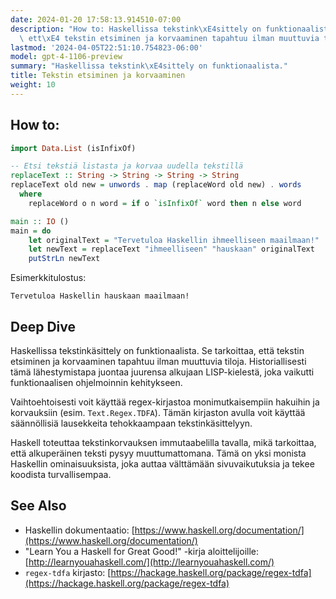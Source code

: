 ```yaml
---
date: 2024-01-20 17:58:13.914510-07:00
description: "How to: Haskellissa tekstink\xE4sittely on funktionaalista. Se tarkoittaa,\
  \ ett\xE4 tekstin etsiminen ja korvaaminen tapahtuu ilman muuttuvia tiloja.\u2026"
lastmod: '2024-04-05T22:51:10.754823-06:00'
model: gpt-4-1106-preview
summary: "Haskellissa tekstink\xE4sittely on funktionaalista."
title: Tekstin etsiminen ja korvaaminen
weight: 10
---
```


## How to:
```Haskell
import Data.List (isInfixOf)

-- Etsi tekstiä listasta ja korvaa uudella tekstillä
replaceText :: String -> String -> String -> String
replaceText old new = unwords . map (replaceWord old new) . words
  where
    replaceWord o n word = if o `isInfixOf` word then n else word

main :: IO ()
main = do
    let originalText = "Tervetuloa Haskellin ihmeelliseen maailmaan!"
    let newText = replaceText "ihmeelliseen" "hauskaan" originalText
    putStrLn newText
```

Esimerkkitulostus:
```
Tervetuloa Haskellin hauskaan maailmaan!
```

## Deep Dive
Haskellissa tekstinkäsittely on funktionaalista. Se tarkoittaa, että tekstin etsiminen ja korvaaminen tapahtuu ilman muuttuvia tiloja. Historiallisesti tämä lähestymistapa juontaa juurensa alkujaan LISP-kielestä, joka vaikutti funktionaalisen ohjelmoinnin kehitykseen.

Vaihtoehtoisesti voit käyttää regex-kirjastoa monimutkaisempiin hakuihin ja korvauksiin (esim. `Text.Regex.TDFA`). Tämän kirjaston avulla voit käyttää säännöllisiä lausekkeita tehokkaampaan tekstinkäsittelyyn.

Haskell toteuttaa tekstinkorvauksen immutaabelilla tavalla, mikä tarkoittaa, että alkuperäinen teksti pysyy muuttumattomana. Tämä on yksi monista Haskellin ominaisuuksista, joka auttaa välttämään sivuvaikutuksia ja tekee koodista turvallisempaa.

## See Also
- Haskellin dokumentaatio: [https://www.haskell.org/documentation/](https://www.haskell.org/documentation/)
- "Learn You a Haskell for Great Good!" -kirja aloittelijoille: [http://learnyouahaskell.com/](http://learnyouahaskell.com/)
- `regex-tdfa` kirjasto: [https://hackage.haskell.org/package/regex-tdfa](https://hackage.haskell.org/package/regex-tdfa)
